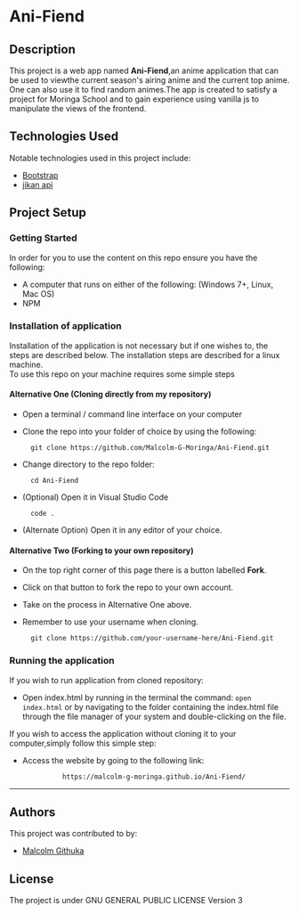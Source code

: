 # Ani-Fiend

## Description
This project is a web app named **Ani-Fiend**,an anime application that can be used to viewthe current season's airing anime and the current top anime. One can also use it to find random animes.The app is created to satisfy a project for Moringa School and to gain experience using vanilla js to manipulate the views of the frontend.

## Technologies Used
Notable technologies used in this project include:
- [Bootstrap](https://getbootstrap.com/)
- [jikan api](https://jikan.moe/)

## Project Setup
### Getting Started
In order for you to use the content on this repo ensure you have the following:

- A computer that runs on either of the following: (Windows 7+, Linux, Mac OS)
- NPM

### Installation of application
Installation of the application is not necessary but if one wishes to, the steps are described below.
The installation steps are described for a linux machine.\
To use this repo on your machine requires some simple steps

#### Alternative One (Cloning directly from my repository)
- Open a terminal / command line interface on your computer

- Clone the repo into your folder of choice by using the following:


        git clone https://github.com/Malcolm-G-Moringa/Ani-Fiend.git

- Change directory to the repo folder:


        cd Ani-Fiend
- (Optional) Open it in Visual Studio Code

  
        code .
- (Alternate Option) Open it in any editor of your choice.

#### Alternative Two (Forking to your own repository)
- On the top right corner of this page there is a button labelled **Fork**.

- Click on that button to fork the repo to your own account.

- Take on the process in Alternative One above.

- Remember to use your username when cloning.


        git clone https://github.com/your-username-here/Ani-Fiend.git

### Running the application
If you wish to run application from cloned repository:

- Open index.html by running in the terminal the command: `open index.html` or by navigating to the folder containing the index.html file through the file manager of your system and double-clicking on the file.

If you wish to access the application without cloning it to your computer,simply follow this simple step:
- Access the website by going to the following link:
   
                https://malcolm-g-moringa.github.io/Ani-Fiend/


---
## Authors
This project was contributed to by:
- [Malcolm Githuka](https://github.com/Malcolm-G-Moringa)
## License
The project is under GNU GENERAL PUBLIC LICENSE Version 3